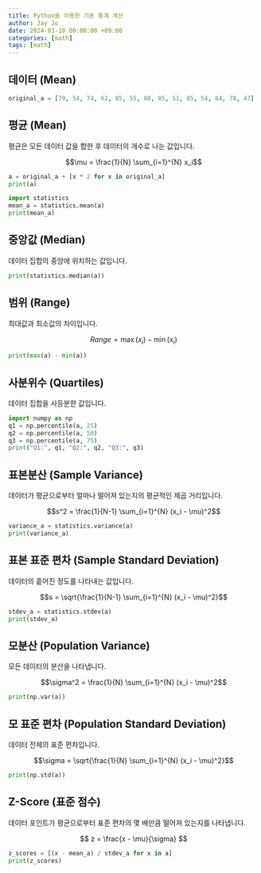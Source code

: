 ```yaml
---
title: Python을 이용한 기본 통계 계산
author: Jay Jo
date: 2024-03-10 00:00:00 +09:00
categories: [math]
tags: [math]
---
```


## 데이터 (Mean)

```python
original_a = [79, 54, 74, 62, 85, 55, 88, 85, 51, 85, 54, 84, 78, 47]
```

## 평균 (Mean)

평균은 모든 데이터 값을 합한 후 데이터의 개수로 나눈 값입니다.

$$\mu = \frac{1}{N} \sum_{i=1}^{N} x_i$$

```python
a = original_a + [x * 2 for x in original_a]
print(a)

import statistics
mean_a = statistics.mean(a)
print(mean_a)
```

## 중앙값 (Median)

데이터 집합의 중앙에 위치하는 값입니다.

```python
print(statistics.median(a))
```

## 범위 (Range)

최대값과 최소값의 차이입니다.

$${Range} = \max(x_i) - \min(x_i)$$

```python
print(max(a) - min(a))
```

## 사분위수 (Quartiles)

데이터 집합을 사등분한 값입니다.

```python
import numpy as np
q1 = np.percentile(a, 25)
q2 = np.percentile(a, 50)
q3 = np.percentile(a, 75)
print("Q1:", q1, "Q2:", q2, "Q3:", q3)
```

## 표본분산 (Sample Variance)

데이터가 평균으로부터 얼마나 떨어져 있는지의 평균적인 제곱 거리입니다.

$$s^2 = \frac{1}{N-1} \sum_{i=1}^{N} (x_i - \mu)^2$$

```python
variance_a = statistics.variance(a)
print(variance_a)
```

## 표본 표준 편차 (Sample Standard Deviation)

데이터의 흩어진 정도를 나타내는 값입니다.

$$s = \sqrt{\frac{1}{N-1} \sum_{i=1}^{N} (x_i - \mu)^2}$$

```python
stdev_a = statistics.stdev(a)
print(stdev_a)
```

## 모분산 (Population Variance)

모든 데이터의 분산을 나타냅니다.

$$\sigma^2 = \frac{1}{N} \sum_{i=1}^{N} (x_i - \mu)^2$$

```python
print(np.var(a))
```

## 모 표준 편차 (Population Standard Deviation)

데이터 전체의 표준 편차입니다.

$$\sigma = \sqrt{\frac{1}{N} \sum_{i=1}^{N} (x_i - \mu)^2}$$

```python
print(np.std(a))
```

## Z-Score (표준 점수)

데이터 포인트가 평균으로부터 표준 편차의 몇 배만큼 떨어져 있는지를 나타냅니다.

$$ z = \frac{x - \mu}{\sigma} $$

```python
z_scores = [(x - mean_a) / stdev_a for x in a]
print(z_scores)
```
